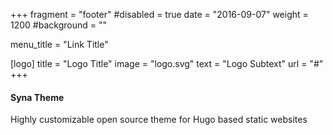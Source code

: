 +++
fragment = "footer"
#disabled = true
date = "2016-09-07"
weight = 1200
#background = ""

menu_title = "Link Title"

[logo]
  title = "Logo Title"
  image = "logo.svg"
  text = "Logo Subtext"
  url = "#"
+++

#### Syna Theme

Highly customizable open source theme for Hugo based static websites
